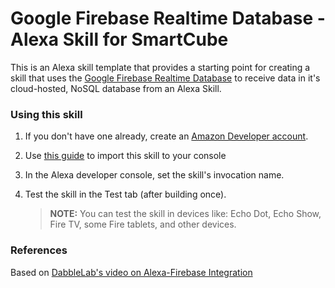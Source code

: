 # Google Firebase Realtime Database - Alexa Skill for SmartCube

This is an Alexa skill template that provides a starting point for creating a skill that uses the [Google Firebase Realtime Database](https://firebase.google.com/docs/database) to receive data in it's cloud-hosted, NoSQL database from an Alexa Skill.

### Using this skill

1. If you don't have one already, create an [Amazon Developer account](https://developer.amazon.com/).

2. Use [this guide](https://developer.amazon.com/en-US/docs/alexa/hosted-skills/alexa-hosted-skills-git-import.html#import) to import this skill to your console
3. In the Alexa developer console, set the skill's invocation name.

4. Test the skill in the Test tab (after building once).

   > **NOTE:** You can test the skill in devices like: Echo Dot, Echo Show, Fire TV, some Fire tablets, and other devices.

### References
Based on [DabbleLab's video on Alexa-Firebase Integration](https://www.youtube.com/watch?v=M24yMEijRT)